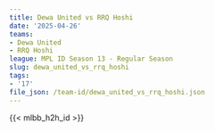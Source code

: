 ```yaml
---
title: Dewa United vs RRQ Hoshi
date: '2025-04-26'
teams:
- Dewa United
- RRQ Hoshi
league: MPL ID Season 13 - Regular Season
slug: dewa_united_vs_rrq_hoshi
tags:
- '17'
file_json: /team-id/dewa_united_vs_rrq_hoshi.json
---
```


{{< mlbb_h2h_id >}}
